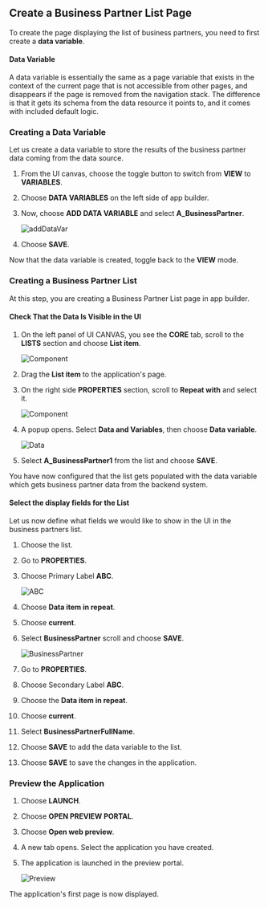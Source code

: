 ## Create a Business Partner List Page

To create the page displaying the list of business partners, you need to first create a **data variable**.

#### Data Variable

A data variable is essentially the same as a page variable that exists in the context of the current page that is not accessible from other pages, and disappears if the page is removed from the navigation stack. The difference is that it gets its schema from the data resource it points to, and it comes with included default logic.


### Creating a Data Variable

Let us create a data variable to store the results of the business partner data coming from the data source.

1. From the UI canvas, choose the toggle button to switch from **VIEW** to **VARIABLES**.

2. Choose **DATA VARIABLES** on the left side of app builder.

3. Now, choose **ADD DATA VARIABLE** and select **A_BusinessPartner**.
  
    ![addDataVar](../images/ba_datavariable1.png)

4. Choose **SAVE**.

Now that the data variable is created, toggle back to the **VIEW** mode.

### Creating a Business Partner List

At this step, you are creating a Business Partner List page in app builder.
#### Check That the Data Is Visible in the UI

1. On the left panel of UI CANVAS, you see the **CORE** tab, scroll to the **LISTS** section and choose **List item**.

   ![Component](../images/marketplace.png)

2. Drag the **List item** to the application's page.

3. On the right side **PROPERTIES** section, scroll to **Repeat with** and select it.

   ![Component](../images/ba_editProperties.png)

4. A popup opens. Select **Data and Variables**, then choose **Data variable**.


   ![Data](../images/datavariable.png)

5. Select **A_BusinessPartner1** from the list and choose **SAVE**.

You have now configured that the list gets populated with the data variable which gets business partner data from the backend system.

#### Select the display fields for the List

Let us now define what fields we would like to show in the UI in the business partners list.

1. Choose the list.

2. Go to **PROPERTIES**.

3. Choose Primary Label **ABC**.

    ![ABC](../images/primarylabel1.png)

4. Choose **Data item in repeat**.

5. Choose **current**.

6. Select **BusinessPartner** scroll and choose **SAVE**.

    ![BusinessPartner](../images/selectItem1.png)

7. Go to **PROPERTIES**.

8. Choose Secondary Label **ABC**.

9. Choose the **Data item in repeat**.

10. Choose **current**.

11. Select **BusinessPartnerFullName**.

12. Choose **SAVE** to add the data variable to the list.

13. Choose **SAVE** to save the changes in the application.

### Preview the Application

1. Choose **LAUNCH**.

2. Choose **OPEN PREVIEW PORTAL**.

3. Choose **Open web preview**.

4. A new tab opens. Select the application you have created.

5. The application is launched in the preview portal.

    ![Preview](../images/preview1.png)

The application's first page is now displayed.

